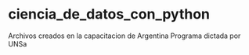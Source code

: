 # ciencia_de_datos_con_python
Archivos creados en la capacitacion de Argentina Programa dictada por UNSa

